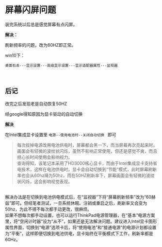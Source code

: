 # 屏幕闪屏问题

装完系统以后总是感觉屏幕有点闪屏。

**解决：**

刷新频率的问题，改为60HZ即正常。

win10下：

`桌面右击---显示设置---高级显示设置---显示适配器属性---监视器`

<br>

## 后记

改完之后发现老是自动恢复50HZ

经google得知原因为显卡驱动的自动切换

**解决**

在Intel集成显卡设置里 `电源--使用电池时--关闭自动切换 ` 即可


>每次拔掉电源改用电池供电时，屏幕都会黑一下，而当屏幕再次亮起来时，画面会有轻微的波纹状闪烁，虽然不影响正常使用，但还是感觉不爽，而且担心长时间使用会影响视力。<br>
查询得知，该笔记本采用了HD3000核心显卡，而由于Intel集成显卡支持省电技术，这样在电池供电时，显卡会自动切换到“节能”模式，此时屏幕刷新率也会从60hz降为50hz，而在50HZ刷新率下，屏幕画面会有轻微的波纹状闪烁，这会影响视觉表现。
<br>
解决办法是在切换到电池供电模式后，在“监视器”下将“屏幕刷新频率”改为“60赫兹”即可。但经笔者测试，一旦系统休眠、注销或重启之后，刷新率又会变为50hz，为此不得不每次都手动更改，很麻烦。
<br>
如果不想每次都手动设置，也可以运行ThinkPad电源管理器，在“基本”电源方案里，将“空闲计时器”设为“从不”，如果还是无法解决问题。建议进入Intel显卡图形属性界面，切换到“电源”选项卡后，将“使用电池”和“接通电源”的电源计划都设置为“平衡”，这样即便切换到电池供电，显卡始终在平衡模式下工作，刷新率都是60Hz。